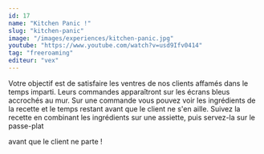 ```yaml
---
id: 17
name: "Kitchen Panic !"
slug: "kitchen-panic"
image: "/images/experiences/kitchen-panic.jpg"
youtube: "https://www.youtube.com/watch?v=usd9Ifv0414"
tag: "freeroaming"
editeur: "vex"
---
```


Votre objectif est de satisfaire les ventres de nos clients affamés dans le temps imparti. Leurs
commandes apparaîtront sur les écrans bleus accrochés au mur. Sur une commande vous
pouvez voir les ingrédients de la recette et le temps restant avant que le client ne s'en aille.
Suivez la recette en combinant les ingrédients sur une assiette, puis servez-la sur le passe-plat

avant que le client ne parte !
